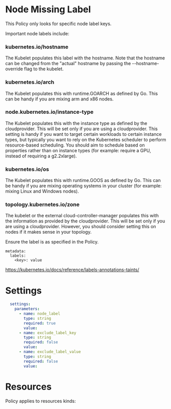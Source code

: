 # Node Missing Label

This Policy only looks for specific node label keys.

Important node labels include:
### kubernetes.io/hostname
The Kubelet populates this label with the hostname. Note that the hostname can be changed from the "actual" hostname by passing the --hostname-override flag to the kubelet.

### kubernetes.io/arch
The Kubelet populates this with runtime.GOARCH as defined by Go. This can be handy if you are mixing arm and x86 nodes.

### node.kubernetes.io/instance-type
The Kubelet populates this with the instance type as defined by the cloudprovider. This will be set only if you are using a cloudprovider. This setting is handy if you want to target certain workloads to certain instance types, but typically you want to rely on the Kubernetes scheduler to perform resource-based scheduling. You should aim to schedule based on properties rather than on instance types (for example: require a GPU, instead of requiring a g2.2xlarge).

### kubernetes.io/os
The Kubelet populates this with runtime.GOOS as defined by Go. This can be handy if you are mixing operating systems in your cluster (for example: mixing Linux and Windows nodes).

### topology.kubernetes.io/zone
The kubelet or the external cloud-controller-manager populates this with the information as provided by the cloudprovider. This will be set only if you are using a cloudprovider. However, you should consider setting this on nodes if it makes sense in your topology.


Ensure the label is as specified in the Policy. 
```
metadata: 
  labels: 
    <key>: value
```
https://kubernetes.io/docs/reference/labels-annotations-taints/


# Settings
```yaml
  settings:
    parameters:
      - name: node_label
        type: string
        required: true
        value:
      - name: exclude_label_key
        type: string
        required: false
        value:
      - name: exclude_label_value
        type: string
        required: false
        value:
```

# Resources
Policy applies to resources kinds:

